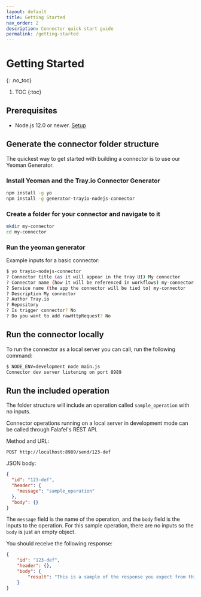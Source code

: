 ```yaml
---
layout: default
title: Getting Started
nav_order: 2
description: Connector quick start guide
permalink: /getting-started
---
```


# Getting Started
{: .no_toc}

1. TOC
{:toc}

## Prerequisites

* Node.js 12.0 or newer. [Setup](https://nodejs.org/en/download/)

## Generate the connector folder structure

The quickest way to get started with building a connector is to use our Yeoman Generator.

### Install Yeoman and the Tray.io Connector Generator

```sh
npm install -g yo
npm install -g generator-trayio-nodejs-connector
```

### Create a folder for your connector and navigate to it

```sh
mkdir my-connector
cd my-connector
```

### Run the yeoman generator

Example inputs for a basic connector:
```sh
$ yo trayio-nodejs-connector
? Connector title (as it will appear in the tray UI) My connector
? Connector name (how it will be referenced in workflows) my-connector
? Service name (the app the connector will be tied to) my-connector
? Description My connector
? Author Tray.io
? Repository
? Is trigger connector? No
? Do you want to add rawHttpRequest? No
```


## Run the connector locally
To run the connector as a local server you can call, run the following command:
```sh
$ NODE_ENV=development node main.js
Connector dev server listening on port 8989
```

## Run the included operation

The folder structure will include an operation called `sample_operation` with no inputs.

Connector operations running on a local server in development mode can be called through Falafel's REST API.

Method and URL:
```
POST http://localhost:8989/send/123-def
```

JSON body:
```json
{
  "id": "123-def",
  "header": {
    "message": "sample_operation"
  },
  "body": {}
}
```
The `message` field is the name of the operation, and the `body` field is the inputs to the operation.
For this sample operation, there are no inputs so the `body` is just an empty object.

You should receive the following response:

```json
{
    "id": "123-def",
    "header": {},
    "body": {
        "result": "This is a sample of the response you expect from this message API call. Used for the output schema. Replace this with your own sample JSON."
    }
}
```
